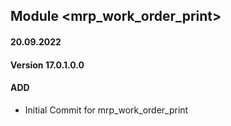 ## Module <mrp_work_order_print>

#### 20.09.2022
#### Version 17.0.1.0.0
#### ADD
- Initial Commit for mrp_work_order_print
